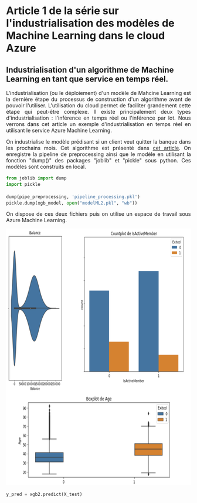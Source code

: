 # Article 1 de la série sur l'industrialisation des modèles de Machine Learning dans le cloud Azure

## Industrialisation d'un algorithme de Machine Learning en tant que service en temps réel.

<p align="justify">
L'industrialisation (ou le déploiement) d'un modèle de Mahcine Learning est la dernière étape du processus de construction d'un algorithme avant de pouvoir l'utiliser. 
L'utilisation du cloud permet de faciliter grandement cette étape qui peut-être complexe.
Il existe principalement deux types d'industrialisation : l'inférence en temps réel ou l'inférence par lot. 
Nous verrons dans cet article un exemple d'industrialisation en temps réel en utilisant le service Azure Machine Learning. 
</p>

<p align="justify">
On industrialise le modèle prédisant si un client veut quitter la banque dans les prochains mois. Cet algorithme est présenté dans <a href="https://github.com/Teywa-OZIOL/Article_Data_Science_Katalyse_IS/blob/main/Articles/Serie_1_Article_3_Implementation_XGBoost_Python">cet article</a>. On enregistre la pipeline de preprocessing ainsi que le modèle en utilisant la fonction "dump()" des packages "joblib" et "pickle" sous python. Ces modèles sont construits en local.
</p>

```python
from joblib import dump
import pickle

dump(pipe_preprocessing, 'pipeline_processing.pkl')
pickle.dump(xgb_model, open("modelML2.pkl", "wb"))
```

<p align="justify">
On dispose de ces deux fichiers puis on utilise un espace de travail sous Azure Machine Learning.
</p>


<p align="center">
  <img width="700" height="700" src="/Pictures/Image14.png">
</p>

```python
y_pred = xgb2.predict(X_test)
```

